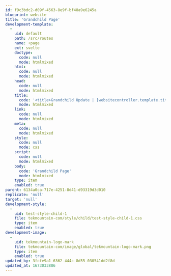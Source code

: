 ```yaml
---
id: f9c3bdc2-d09f-4563-8e9f-bf48a9e6245a
blueprint: website
title: 'Grandchild Page'
development-template:
  -
    uid: default
    path: /src/routes
    name: +page
    ext: svelte
    doctype:
      code: null
      mode: htmlmixed
    html:
      code: null
      mode: htmlmixed
    head:
      code: null
      mode: htmlmixed
    title:
      code: '<title>Grandchild Update | [websitecontroller.template.title]</title>'
      mode: htmlmixed
    link:
      code: null
      mode: htmlmixed
    meta:
      code: null
      mode: htmlmixed
    style:
      code: null
      mode: css
    script:
      code: null
      mode: htmlmixed
    body:
      code: 'Grandchild Page'
      mode: htmlmixed
    type: item
    enabled: true
parent: 6134a0ca-717e-4251-8d41-d93319d3d010
replicate: 'null'
target: 'null'
development-style:
  -
    uid: test-style-child-1
    file: tekmountain-com/style/child/test-style-child-1.css
    type: item
    enabled: true
development-image:
  -
    uid: tekmountain-logo-mark
    file: tekmountain-com/image/global/tekmountain-logo-mark.png
    type: item
    enabled: true
updated_by: 3fcfe9a1-6362-444c-8d55-030541dd2f8d
updated_at: 1673033886
---
```

